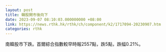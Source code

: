```yaml
---
layout: post
title: 韓股開市後向下
date: 2023-09-07 08:10:03.000000000 +08:00
link: https://news.rthk.hk/rthk/ch/component/k2/1717094-20230907.htm
categories: rthk
---
```


南韓股市下跌。首爾綜合指數較早時報2557點，跌5點，跌幅0.21%。
